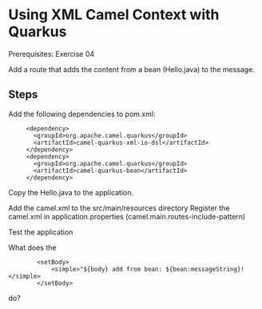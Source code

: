 Using XML Camel Context with Quarkus
====================================

Prerequisites: Exercise 04

Add a route that adds the content from a bean (Hello.java) to the message.

Steps
-----

Add the following dependencies to pom.xml:

```
     <dependency>
       <groupId>org.apache.camel.quarkus</groupId>
       <artifactId>camel-quarkus-xml-io-dsl</artifactId>
     </dependency>
     <dependency>
       <groupId>org.apache.camel.quarkus</groupId>
       <artifactId>camel-quarkus-bean</artifactId>
     </dependency>
```

Copy the Hello.java to the application.

Add the camel.xml to the src/main/resources directory
Register the camel.xml in application.properties (camel.main.routes-include-pattern)

Test the application

What does the 
```
		<setBody>
			<simple>"${body} add from bean: ${bean:messageString}!</simple>
		</setBody>
```
do?
